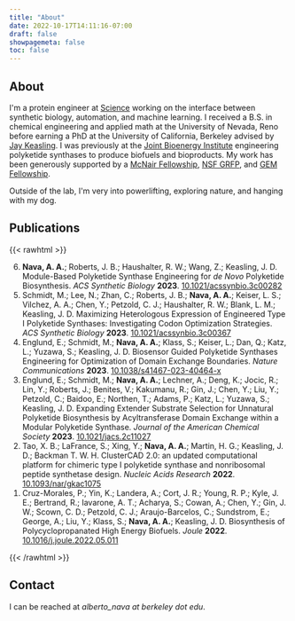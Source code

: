 ```yaml
---
title: "About"
date: 2022-10-17T14:11:16-07:00
draft: false
showpagemeta: false
toc: false
---
```


## About

I'm a protein engineer at [Science](https://science.xyz/) working on the interface between
synthetic biology, automation, and machine learning.
I received a B.S. in chemical engineering and applied math at the University of Nevada, Reno before
earning a PhD at the University of California, Berkeley
advised by [Jay Keasling](https://keaslinglab.lbl.gov/people/#principal-investigator). I was previously at the [Joint Bioenergy Institute](https://www.jbei.org/) engineering polyketide synthases to produce biofuels and bioproducts.
My work has been generously supported by a [McNair Fellowship](https://mcnairscholars.com/), [NSF GRFP](https://www.nsfgrfp.org/),
and [GEM Fellowship](https://www.gemfellowship.org/).

Outside of the lab, I'm very into powerlifting, exploring nature, and hanging with my dog.

## Publications

{{< rawhtml >}}

<ol reversed>
  <li><b>Nava, A. A.</b>; Roberts, J. B.; Haushalter, R. W.; Wang, Z.; Keasling, J. D. Module-Based Polyketide Synthase Engineering for <i>de Novo</i> Polyketide Biosynthesis. <i>ACS Synthetic Biology</i> <b>2023</b>. <a href="https://doi.org/10.1021/acssynbio.3c00282">10.1021/acssynbio.3c00282</a>
  </li>
  <li>Schmidt, M.; Lee, N.; Zhan, C.; Roberts, J. B.; <b>Nava, A. A.</b>; Keiser, L. S.; Vilchez, A. A.; Chen, Y.; Petzold, C. J.; Haushalter, R. W.; Blank, L. M.; Keasling, J. D. Maximizing Heterologous Expression of Engineered Type I Polyketide Synthases: Investigating Codon Optimization Strategies. <i>ACS Synthetic Biology</i> <b>2023</b>. <a href="https://doi.org/10.1021/acssynbio.3c00367">10.1021/acssynbio.3c00367</a>
  </li>
  <li>Englund, E.; Schmidt, M.; <b>Nava, A. A.</b>; Klass, S.; Keiser, L.; Dan, Q.; Katz, L.; Yuzawa, S.; Keasling, J. D. Biosensor Guided Polyketide Synthases Engineering for Optimization of Domain Exchange Boundaries. <i>Nature Communications</i> <b>2023</b>. <a href="https://doi.org/10.1038/s41467-023-40464-x">10.1038/s41467-023-40464-x</a>
  </li>
  <li>Englund, E.; Schmidt, M.; <b>Nava, A. A.</b>; Lechner, A.; Deng, K.; Jocic, R.; Lin, Y.; Roberts, J.; Benites, V.; Kakumanu, R.; Gin, J.; Chen, Y.; Liu, Y.; Petzold, C.; Baidoo, E.; Northen, T.; Adams, P.; Katz, L.; Yuzawa, S.; Keasling, J. D. Expanding Extender Substrate Selection for Unnatural Polyketide Biosynthesis by Acyltransferase Domain Exchange within a Modular Polyketide Synthase. <i>Journal of the American Chemical Society</i> <b>2023</b>. <a href="https://doi.org/10.1021/jacs.2c11027">10.1021/jacs.2c11027</a>
  </li>
  <li>Tao, X. B.; LaFrance, S.; Xing, Y.; <b>Nava, A. A.</b>; Martin, H. G.; Keasling, J. D.; Backman T. W. H. ClusterCAD 2.0: an updated computational platform for chimeric type I polyketide synthase and nonribosomal peptide synthetase design. <i>Nucleic Acids Research</i> <b>2022</b>. <a href="https://doi.org/10.1093/nar/gkac1075">10.1093/nar/gkac1075</a>
  </li>
  <li>Cruz-Morales, P.; Yin, K.; Landera, A.; Cort, J. R.; Young, R. P.; Kyle, J. E.; Bertrand, R.; Iavarone, A. T.; Acharya, S.; Cowan, A.; Chen, Y.; Gin, J. W.; Scown, C. D.; Petzold, C. J.; Araujo-Barcelos, C.; Sundstrom, E.; George, A.; Liu, Y.; Klass, S.; <b>Nava, A. A.</b>; Keasling, J. D. Biosynthesis of Polycyclopropanated High Energy Biofuels. <i>Joule</i> <b>2022</b>. <a href="https://doi.org/10.1016/j.joule.2022.05.011">10.1016/j.joule.2022.05.011</a>
  </li>
</ol>
{{< /rawhtml >}}

## Contact

I can be reached at _alberto_nava at berkeley dot edu_.
